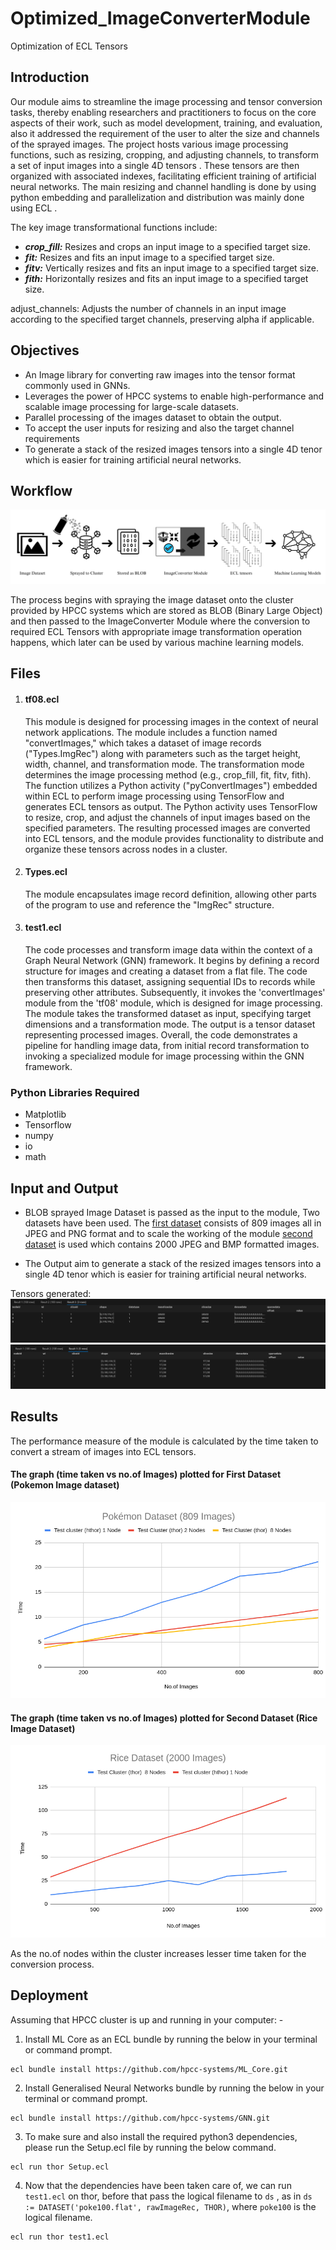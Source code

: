 # Optimized_ImageConverterModule
Optimization of ECL Tensors   
  

## Introduction
Our module aims to streamline the image processing and tensor conversion tasks, thereby
enabling researchers and practitioners to focus on the core aspects of their work, such as model development, training, and evaluation, also it addressed the requirement of the user to alter the size and channels of the sprayed images. The project hosts various image processing functions, such as resizing, cropping, and adjusting channels, to transform a set of  input images into a single  4D tensors .  These tensors are then organized with associated indexes, facilitating efficient training of artificial neural networks. The  main resizing and channel handling is  done by using python embedding and  parallelization and distribution was mainly done using ECL .

The key image transformational functions include:
- **_crop_fill:_**  Resizes and crops an input image to a specified target size.
- **_fit:_**  Resizes and fits an input image to a specified target size.
- **_fitv:_**  Vertically resizes and fits an input image to a specified target size.
- **_fith:_**  Horizontally resizes and fits an input image to a specified target size.

adjust_channels: Adjusts the number of channels in an input image according to the specified target channels, preserving alpha if applicable.




## Objectives
- An Image library for converting raw images into the tensor format commonly used in GNNs.
- Leverages the power of HPCC systems to enable high-performance and scalable image processing for large-scale datasets.
- Parallel processing of the images dataset to obtain the output.
- To accept the user inputs for resizing and also the target channel requirements
- To generate a stack of the resized images tensors  into a single 4D tenor which is easier for training artificial neural networks.




## Workflow
![The flow of the process of ImageCoverter Module.](https://github.com/rohn71/HPCC_GNN_P02/blob/main/images/worklfow_img.png)

The process begins with spraying the image dataset onto the cluster provided by HPCC systems which are stored as BLOB (Binary Large Object) and then passed to the ImageConverter Module where the conversion to required ECL Tensors with appropriate image transformation operation happens, which later can be used by various machine learning models.

## Files
1) #### tf08.ecl
   This module is designed for processing images in the context of neural network applications. The module includes a function named "convertImages," which takes a dataset of image records ("Types.ImgRec") along with   parameters such as the target height, width, channel, and transformation mode. The transformation mode determines the image processing method (e.g., crop_fill, fit, fitv, fith). The function utilizes a Python activity ("pyConvertImages") embedded within ECL to perform image processing using TensorFlow and generates ECL tensors as output. The Python activity uses TensorFlow to resize, crop, and adjust the channels of input images based on the specified parameters. The resulting processed images are converted into ECL tensors, and the module provides functionality to distribute and organize these tensors across nodes in a cluster. 


2) #### Types.ecl
   The module encapsulates image record definition, allowing other parts of the program to use and reference the "ImgRec" structure.

3) #### test1.ecl
   The code processes and transform image data within the context of a Graph Neural Network (GNN) framework. It begins by defining a record structure for images and creating a dataset from a flat file. The code then transforms this dataset, assigning sequential IDs to records while preserving other attributes. Subsequently, it invokes the 'convertImages' module from the 'tf08' module, which is designed for image processing. The module takes the transformed dataset as input, specifying target dimensions and a transformation mode. The output is a tensor dataset representing processed images. Overall, the code demonstrates a pipeline for handling image data, from initial record transformation to invoking a specialized module for image processing within the GNN framework.

### Python Libraries Required
- Matplotlib
- Tensorflow
- numpy
- io
- math


## Input and Output
- BLOB sprayed Image Dataset is passed as the input to the module, Two datasets have been used. The [first dataset](https://www.kaggle.com/datasets/vishalsubbiah/pokemon-images-and-types)
consists of 809 images all in JPEG and PNG format and to
scale the working of the module [second dataset](https://www.kaggle.com/datasets/muratkokludataset/rice-image-dataset) is used
which contains 2000 JPEG and BMP formatted images.

- The Output aim to generate a stack of the resized images tensors  into a single 4D tenor which is easier for training artificial neural networks.

Tensors generated:
   ![The tensors generated for 3 images](https://github.com/rohn71/HPCC_GNN_P02/blob/main/images/3file_output.png)
   ![The tensors generated for 5 images](https://github.com/rohn71/HPCC_GNN_P02/blob/main/images/5img_output.png)





## Results
The performance measure of the module is calculated by
the time taken to convert a stream of images into ECL
tensors.

#### The graph (time taken vs no.of Images) plotted  for First Dataset (Pokemon Image dataset)
![graph of Pokemon Dataset](https://github.com/rohn71/HPCC_GNN_P02/blob/main/images/res1.png)

#### The graph (time taken vs no.of Images) plotted for Second Dataset (Rice Image Dataset)
![graph of Rice Image dataset](https://github.com/rohn71/HPCC_GNN_P02/blob/main/images/res2.png)

As the no.of nodes within the cluster increases lesser time taken for the conversion process.


## Deployment

Assuming that HPCC cluster is up and running in your computer: -

1) Install ML Core as an ECL bundle by running the below in your terminal or command prompt.
 ```
ecl bundle install https://github.com/hpcc-systems/ML_Core.git
```

2) Install Generalised Neural Networks bundle by running the below in your terminal or command prompt.
 ```
ecl bundle install https://github.com/hpcc-systems/GNN.git
 ```

3) To make sure and also install the required python3 dependencies, please run the Setup.ecl file by running the below command.
 ```
ecl run thor Setup.ecl
```

4) Now that the dependencies have been taken care of, we can run ```test1.ecl``` on thor, before that pass the logical filename to ```ds``` , as in ```ds := DATASET('poke100.flat', rawImageRec, THOR)```, where ```poke100``` is the logical filename.

 ```
ecl run thor test1.ecl
```

